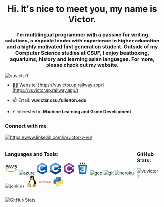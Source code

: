 <h1 align="center">Hi. It's nice to meet you, my name is Victor.</h1>
<h3 align="center">I'm multilingual programmer with a passion for writing solutions, a capable leader with experience in higher education and a highly motivated first generation student. Outside of my Computer Science studies at CSUF, I enjoy beatboxing, aquariums, history and learning asian languages. For more, please check out my website.</h3>

<p align="left"> <img src="https://komarev.com/ghpvc/?username=vuvictor1&label=Profile%20views&color=0e75b6&style=flat" alt="vuvictor1" /> </p>

- 👨‍💻 Website: [https://vuvictor.up.railway.app/](https://vuvictor.up.railway.app/)

- 📫 Email: **vuvictor.csu.fullerton.edu**

- ⚡ Interested in **Machine Learning and Game Development**

<h3 align="left">Connect with me:</h3>
<p align="left">
<a href="https://www.linkedin.com/in/victor-v-vu/" target="blank"><img align="center" src="https://raw.githubusercontent.com/rahuldkjain/github-profile-readme-generator/master/src/images/icons/Social/linked-in-alt.svg" alt="https://www.linkedin.com/in/victor-v-vu/" height="30" width="40" /></a>
</p>

<div style="display: flex; align-items: flex-start;">
  <div>
    <h3 align="left">Languages and Tools:</h3>
    <p align="left"> 
      <a href="https://aws.amazon.com" target="_blank" rel="noreferrer">
        <img src="https://raw.githubusercontent.com/devicons/devicon/master/icons/amazonwebservices/amazonwebservices-original-wordmark.svg" alt="aws" width="40" height="40"/>
      </a> 
      <a href="https://azure.microsoft.com/en-in/" target="_blank" rel="noreferrer">
        <img src="https://www.vectorlogo.zone/logos/microsoft_azure/microsoft_azure-icon.svg" alt="azure" width="40" height="40"/>
      </a> 
      <a href="https://www.cprogramming.com/" target="_blank" rel="noreferrer">
        <img src="https://raw.githubusercontent.com/devicons/devicon/master/icons/c/c-original.svg" alt="c" width="40" height="40"/>
      </a> 
      <a href="https://www.w3schools.com/cpp/" target="_blank" rel="noreferrer">
        <img src="https://raw.githubusercontent.com/devicons/devicon/master/icons/cplusplus/cplusplus-original.svg" alt="cplusplus" width="40" height="40"/>
      </a> 
      <a href="https://www.w3schools.com/cs/" target="_blank" rel="noreferrer">
        <img src="https://raw.githubusercontent.com/devicons/devicon/master/icons/csharp/csharp-original.svg" alt="csharp" width="40" height="40"/>
      </a> 
      <a href="https://www.w3schools.com/css/" target="_blank" rel="noreferrer">
        <img src="https://raw.githubusercontent.com/devicons/devicon/master/icons/css3/css3-original-wordmark.svg" alt="css3" width="40" height="40"/>
      </a> 
      <a href="https://cloud.google.com" target="_blank" rel="noreferrer">
        <img src="https://www.vectorlogo.zone/logos/google_cloud/google_cloud-icon.svg" alt="gcp" width="40" height="40"/>
      </a> 
      <a href="https://git-scm.com/" target="_blank" rel="noreferrer">
        <img src="https://www.vectorlogo.zone/logos/git-scm/git-scm-icon.svg" alt="git" width="40" height="40"/>
      </a> 
      <a href="https://heroku.com" target="_blank" rel="noreferrer">
        <img src="https://www.vectorlogo.zone/logos/heroku/heroku-icon.svg" alt="heroku" width="40" height="40"/>
      </a> 
      <a href="https://www.jenkins.io" target="_blank" rel="noreferrer">
        <img src="https://www.vectorlogo.zone/logos/jenkins/jenkins-icon.svg" alt="jenkins" width="40" height="40"/>
      </a> 
      <a href="https://www.linux.org/" target="_blank" rel="noreferrer">
        <img src="https://raw.githubusercontent.com/devicons/devicon/master/icons/linux/linux-original.svg" alt="linux" width="40" height="40"/>
      </a> 
      <a href="https://www.oracle.com/" target="_blank" rel="noreferrer">
        <img src="https://raw.githubusercontent.com/devicons/devicon/master/icons/oracle/oracle-original.svg" alt="oracle" width="40" height="40"/>
      </a> 
      <a href="https://www.python.org" target="_blank" rel="noreferrer">
        <img src="https://raw.githubusercontent.com/devicons/devicon/master/icons/python/python-original.svg" alt="python" width="40" height="40"/>
      </a> 
    </p>
  </div>
  
  <div>
    <h3 align="left">GitHub Stats:</h3>
    <p><img align="center" src="https://github-readme-stats.vercel.app/api/top-langs?username=vuvictor1&show_icons=true&locale=en&layout=compact" alt="vuvictor1" /></p>
  </div>
</div>

![GitHub Stats](https://github-readme-stats-sigma-five.vercel.app/api?username=vuvictor1&theme=radical)
